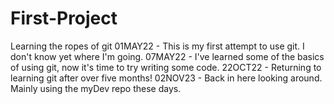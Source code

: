 # First-Project
Learning the ropes of git
01MAY22 - This is my first attempt to use git. I don't know yet where I'm going.
07MAY22 - I've learned some of the basics of using git, now it's time to try writing some code.
22OCT22 - Returning to learning git after over five months!
02NOV23 - Back in here looking around. Mainly using the myDev repo these days.
